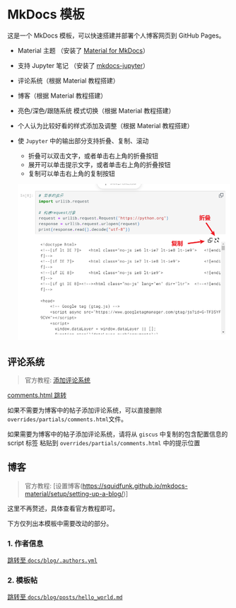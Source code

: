 # MkDocs 模板

这是一个 MkDocs 模板，可以快速搭建并部署个人博客网页到 GitHub Pages。

- Material 主题 （安装了 [Material for MkDocs](https://github.com/squidfunk/mkdocs-material)）
- 支持 Jupyter 笔记 （安装了 [mkdocs-jupyter](https://github.com/danielfrg/mkdocs-jupyter)）
- 评论系统（根据 Material 教程搭建）
- 博客（根据 Material 教程搭建）
- 亮色/深色/跟随系统 模式切换（根据 Material 教程搭建）
- 个人认为比较好看的样式添加及调整（根据 Material 教程搭建）
- 使 `Jupyter` 中的输出部分支持折叠、复制、滚动

  - 折叠可以双击文字，或者单击右上角的折叠按钮
  - 展开可以单击提示文字，或者单击右上角的折叠按钮
  - 复制可以单击右上角的复制按钮

  ![jupyter_custom_button](./docs//images/jupyter_custom_button.png)

## 评论系统

> 官方教程: [添加评论系统](https://squidfunk.github.io/mkdocs-material/setup/adding-a-comment-system/)

[comments.html 跳转](overrides/partials/comments.html)

如果不需要为博客中的帖子添加评论系统，可以直接删除`overrides/partials/comments.html`文件。

如果需要为博客中的帖子添加评论系统，请将从 `giscus` 中复制的包含配置信息的 script 标签 粘贴到 `overrides/partials/comments.html` 中的提示位置

## 博客

> 官方教程: [设置博客(https://squidfunk.github.io/mkdocs-material/setup/setting-up-a-blog/)]

这里不再赘述，具体查看官方教程即可。

下方仅列出本模板中需要改动的部分。

### 1. 作者信息

[跳转至 `docs/blog/.authors.yml` ](docs/blog/.authors.yml)

### 2. 模板帖

[跳转至 `docs/blog/posts/hello_world.md` ](docs/blog/posts/hello_world.md#博客示例贴你好-世界)

